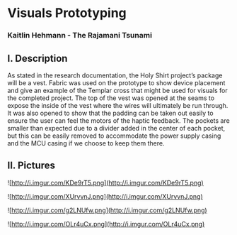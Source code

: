 # Visuals Prototyping #
### Kaitlin Hehmann - The Rajamani Tsunami ###



## I. Description ##

As stated in the research documentation, the Holy Shirt project’s package will be a vest. Fabric was used on the prototype to show device placement and give an example of the Templar cross that might be used for visuals for the completed project. The top of the vest was opened at the seams to expose the inside of the vest where the wires will ultimately be run through. It was also opened to show that the padding can be taken out easily to ensure the user can feel the motors of the haptic feedback. The pockets are smaller than expected due to a divider added in the center of each pocket, but this can be easily removed to accommodate the power supply casing and the MCU casing if we choose to keep them there.

## II. Pictures ##

![http://i.imgur.com/KDe9rT5.png](http://i.imgur.com/KDe9rT5.png)

![http://i.imgur.com/XUrvvnJ.png](http://i.imgur.com/XUrvvnJ.png)

![http://i.imgur.com/g2LNUfw.png](http://i.imgur.com/g2LNUfw.png)

![http://i.imgur.com/OLr4uCx.png](http://i.imgur.com/OLr4uCx.png)